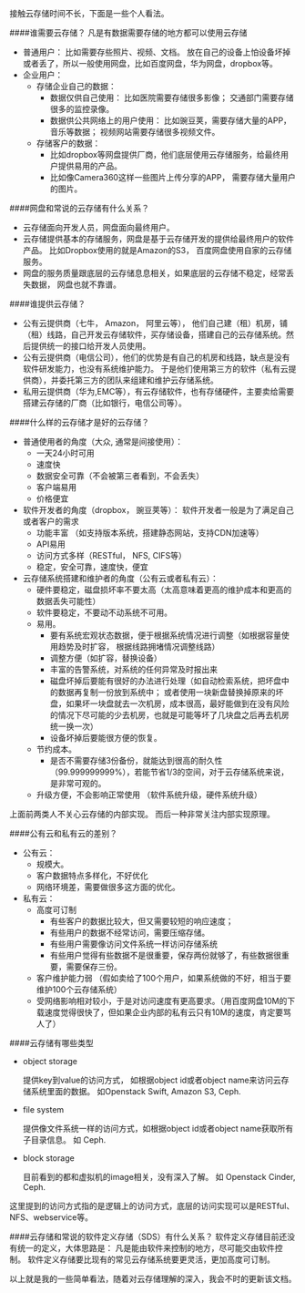 接触云存储时间不长，下面是一些个人看法。

####谁需要云存储？ 凡是有数据需要存储的地方都可以使用云存储
* 普通用户： 比如需要存些照片、视频、文档。 放在自己的设备上怕设备坏掉或者丢了，所以一般使用网盘，比如百度网盘，华为网盘，dropbox等。
* 企业用户： 
  * 存储企业自己的数据： 
    * 数据仅供自己使用： 比如医院需要存储很多影像； 交通部门需要存储很多的监控录像。 
    * 数据供公共网络上的用户使用： 比如豌豆荚，需要存储大量的APP，音乐等数据； 视频网站需要存储很多视频文件。
  * 存储客户的数据： 
    * 比如dropbox等网盘提供厂商，他们底层使用云存储服务，给最终用户提供易用的产品。
    * 比如像Camera360这样一些图片上传分享的APP， 需要存储大量用户的图片。
    
####网盘和常说的云存储有什么关系？

* 云存储面向开发人员，网盘面向最终用户。
* 云存储提供基本的存储服务，网盘是基于云存储开发的提供给最终用户的软件产品。 比如Dropbox使用的就是Amazon的S3， 百度网盘使用自家的云存储服务。 
* 网盘的服务质量跟底层的云存储息息相关，如果底层的云存储不稳定，经常丢失数据， 网盘也就不靠谱。

####谁提供云存储？

* 公有云提供商（七牛， Amazon， 阿里云等）， 他们自己建（租）机房，铺（租）线路，自己开发云存储软件，买存储设备，搭建自己的云存储系统。然后提供统一的接口给开发人员使用。
* 公有云提供商（电信公司），他们的优势是有自己的机房和线路，缺点是没有软件研发能力，也没有系统维护能力。 于是他们使用第三方的软件（私有云提供商），并委托第三方的团队来组建和维护云存储系统。
* 私用云提供商（华为,EMC等），有云存储软件，也有存储硬件，主要卖给需要搭建云存储的厂商（比如银行，电信公司等）。

####什么样的云存储才是好的云存储？
* 普通使用者的角度（大众, 通常是间接使用）：
    * 一天24小时可用
    * 速度快
    * 数据安全可靠（不会被第三者看到，不会丢失）
    * 客户端易用
    * 价格便宜
* 软件开发者的角度（dropbox， 豌豆荚等）： 软件开发者一般是为了满足自己或者客户的需求
    * 功能丰富 （如支持版本系统，搭建静态网站，支持CDN加速等）
    * API易用
    * 访问方式多样（RESTful， NFS, CIFS等）
    * 稳定，安全可靠，速度快，便宜
* 云存储系统搭建和维护者的角度（公有云或者私有云）：
    * 硬件要稳定，磁盘损坏率不要太高（太高意味着更高的维护成本和更高的数据丢失可能性）
    * 软件要稳定，不要动不动系统不可用。
    * 易用。
        * 要有系统宏观状态数据，便于根据系统情况进行调整（如根据容量使用趋势及时扩容， 根据线路拥堵情况调整线路）
        * 调整方便（如扩容，替换设备）
        * 丰富的告警系统，对系统的任何异常及时报出来
        * 磁盘坏掉后要能有很好的办法进行处理（如自动检索系统，把坏盘中的数据再复制一份放到系统中； 或者使用一块新盘替换掉原来的坏盘，如果坏一块盘就去一次机房，成本很高，最好能做到在没有风险的情况下尽可能的少去机房，也就是可能等坏了几块盘之后再去机房统一换一次）
        * 设备坏掉后要能很方便的恢复。  
    * 节约成本。
        * 是否不需要存储3份备份，就能达到很高的耐久性（99.999999999%），若能节省1/3的空间，对于云存储系统来说，是非常可观的。
    * 升级方便，不会影响正常使用 （软件系统升级，硬件系统升级）

上面前两类人不关心云存储的内部实现。 而后一种非常关注内部实现原理。

####公有云和私有云的差别？
* 公有云： 
    * 规模大。
    * 客户数据特点多样化，不好优化
    * 网络环境差，需要做很多这方面的优化。
* 私有云：
    * 高度可订制
        * 有些客户的数据比较大，但又需要较短的响应速度； 
        * 有些用户的数据不经常访问，需要压缩存储。
        * 有些用户需要像访问文件系统一样访问存储系统
        * 有些用户觉得有些数据不是很重要，保存两份就够了，有些数据很重要，需要保存三份。
    * 客户维护能力弱 （假如卖给了100个用户，如果系统做的不好，相当于要维护100个云存储系统）
    * 受网络影响相对较小，于是对访问速度有更高要求。（用百度网盘10M的下载速度觉得很快了，但如果企业内部的私有云只有10M的速度，肯定要骂人了）


####云存储有哪些类型
* object storage

    提供key到value的访问方式， 如根据object id或者object name来访问云存储系统里面的数据。 如Openstack Swift, Amazon S3, Ceph.
* file system

    提供像文件系统一样的访问方式，如根据object id或者object name获取所有子目录信息。 如 Ceph.
* block storage 

    目前看到的都和虚拟机的image相关，没有深入了解。 如 Openstack Cinder, Ceph.
    
    
这里提到的访问方式指的是逻辑上的访问方式，底层的访问实现可以是RESTful、NFS、webservice等。

####云存储和常说的软件定义存储（SDS）有什么关系？
软件定义存储目前还没有统一的定义，大体思路是： 凡是能由软件来控制的地方，尽可能交由软件控制。
软件定义存储要比现有的常见云存储系统要更灵活，更加高度可订制。


以上就是我的一些简单看法，随着对云存储理解的深入，我会不时的更新该文档。
